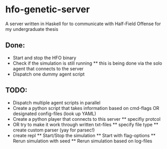 # hfo-genetic-server
A server written in Haskell for to communicate with Half-Field Offense for my undergraduate thesis

## Done:

  * Start and stop the HFO binary
  * Check if the simulation is still running
    ** this is being done via the solo agent that connects to the server
  * Dispatch one dummy agent script

## TODO:
  * Dispatch multiple agent scripts in parallel
  * Create a python script that takes information based on cmd-flags OR designated config-files (look up YAML)
  * Create a python player that connects to this server
    ** specifiy protcol
  * OR try to make it work through written txt-files
    ** specify file type
    ** create custom parser (yay for parsec!)
  * create repl
    ** Start/Stop the simulation
    ** Start with flag-options
    ** Rerun simulation with seed
    ** Rerun simulation based on log-files


